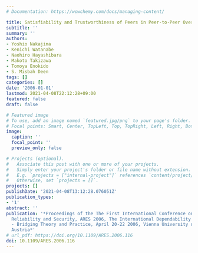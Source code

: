 ```yaml
---
# Documentation: https://wowchemy.com/docs/managing-content/

title: Satisfiability and Trustworthiness of Peers in Peer-to-Peer Overlay Networks
subtitle: ''
summary: ''
authors:
- Yoshio Nakajima
- Kenichi Watanabe
- Naohiro Hayashibara
- Makoto Takizawa
- Tomoya Enokido
- S. Misbah Deen
tags: []
categories: []
date: '2006-01-01'
lastmod: 2021-04-08T22:12:28+09:00
featured: false
draft: false

# Featured image
# To use, add an image named `featured.jpg/png` to your page's folder.
# Focal points: Smart, Center, TopLeft, Top, TopRight, Left, Right, BottomLeft, Bottom, BottomRight.
image:
  caption: ''
  focal_point: ''
  preview_only: false

# Projects (optional).
#   Associate this post with one or more of your projects.
#   Simply enter your project's folder or file name without extension.
#   E.g. `projects = ["internal-project"]` references `content/project/deep-learning/index.md`.
#   Otherwise, set `projects = []`.
projects: []
publishDate: '2021-04-08T13:12:28.076051Z'
publication_types:
- '1'
abstract: ''
publication: '*Proceedings of the The First International Conference on Availability,
  Reliability and Security, ARES 2006, The International Dependability Conference
  - Bridging Theory and Practice, April 20-22 2006, Vienna University of Technology,
  Austria*'
# url_pdf: https://doi.org/10.1109/ARES.2006.116
doi: 10.1109/ARES.2006.116
---
```

